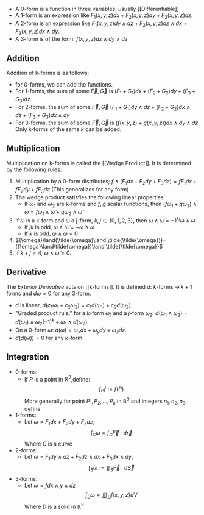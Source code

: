 - A $0$-form is a function in three variables, usually [[Differentiable]]
- A $1$-form is an expression like $F_{1}(x,y,z)dx+F_{2}(x,y,z)dy+F_{3}(x,y,z)dz$.
- A $2$-form is an expression like $F_{1}(x,y,z)dy \land dz+F_{2}(x,y,z)dz\land dx+F_{3}(x,y,z)dx\land dy$.
- A $3$-form is of the form: $f(x,y,z)dx\land dy\land dz$
## Addition
Addition of k-forms is as follows:
- for $0$-forms, we can add the functions.
- For $1$-forms, the sum of some $\vec{F},\vec{G}$ is $(F_{1}+G_{1})dx+(F_{2}+G_{2})dy+(F_{3}+G_{3})dz$.
- For $2$-forms, the sum of some $\vec{F},\vec{G}$ $(F_{1}+G_{1})dy\land dz+(F_{2}+G_{2})dx\land dz+(F_{3}+G_{3})dx\land dy$
- For $3$-forms, the sum of some $\vec{F},\vec{G}$ is $(f(x,y,z)+g(x,y,z))dx\land dy\land dz$
Only k-forms of the same $k$ can be added.
## Multiplication
Multiplication on k-forms is called the [[Wedge Product]]. It is determined by the following rules:
1. Multiplication by a 0-form distributes; $f\land(F_{1}dx+F_{2}dy+F_{3}dz)=fF_{1}dx+fF_{2}dy+fF_{3}dz$ (This generalizes for any form)
2. The wedge product satisfies the following linear properties:
    - If $\omega_{1}$ and $\omega_{2}$ are k-forms and $f,g$ scalar functions, then $(f\omega_{1}+g\omega_{2})\land \tilde{\omega}= f\omega_{1}\land \tilde{\omega}+g\omega_{2}\land \tilde{\omega}$
3. If $\omega$ is a k-form and $\tilde{\omega}$ a j-form, $k,j\in\{ 0,1,2,3 \}$, then $\omega \land \tilde{\omega}=-1^{kj}\tilde{\omega}\land \omega$.
    - If $jk$ is odd, $\omega \land \tilde{\omega}=-\tilde{\omega}\land \omega$
    - If $k$ is odd, $\omega \land \omega=0$
4. ${\omega}\land(\tilde{\omega}\land \tilde{\tilde{\omega}})=({\omega}\land\tilde{\omega})\land \tilde{\tilde{\omega}}$
5. If $k+j=4$, $\omega \land \tilde{\omega}=0$.
## Derivative
The *Exterior Derivative* acts on [[k-forms]]. It is defined $d:$ $k$-forms $\to\, k+1$ forms
and $d\omega=0$ for any $3$-form.
- $d$ is linear, $d(c_{1}\omega_{1}+c_{2}\omega_{2})=c_{1}d(\omega_{1})+c_{2}d(\omega_{2})$.
- "Graded product rule," for a $k$-form $\omega_{1}$ and a $j$-form $\omega_{2}$: $d(\omega_{1}\land \omega_{2})=d(\omega_{1})\land \omega_{2}(-1)^{k}+\omega_{1}\land d(\omega_{2})$.
- On a $0$-form $\omega$: $d(\omega)=\omega_x dx+\omega_y dy+\omega_z dz$.
- $d(d(\omega))=0$ for any $k$-form.
## Integration
- 0-forms:
    - If $P$ is a point in $\mathbb{R}^{3}$,define:
$$\int_{P}^{} f :=f(P) $$
    More generally for point $P_{1},P_{2},\dots,P_k$ in $\mathbb{R}^{3}$ and integers $n_{1},n_{2},n_{3}$, define
- 1-forms:
    - Let $\omega=F_{1}dx+F_{2}dy+F_{3}dz$,
    $$\int_{C}^{} \omega =\int_{C}^{} \vec{F}\cdot d \vec{r}$$
    Where $C$ is a curve
- 2-forms:
    - Let $\omega=F_{1}dy\land dz+F_{2}dz\land dx+F_{3}dx\land dy$,
$$\int_S\omega:=\iint_S \vec{F}\cdot d \vec{S}$$
- 3-forms:
    - Let $\omega=fdx\land y\land dz$
$$\int_{D}^{} \omega =\iiint_Df(x,y,z)dV $$
    Where $D$ is a solid in $\mathbb{R}^{3}$
    